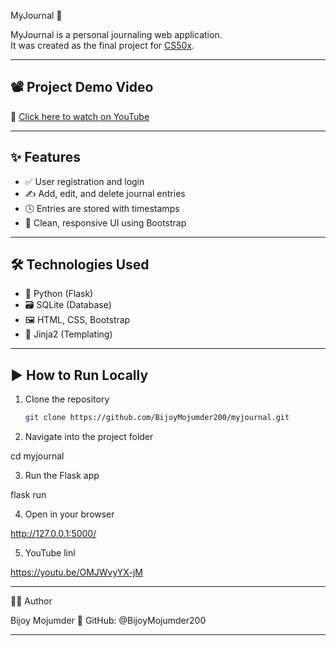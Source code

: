 MyJournal 📓  

MyJournal is a personal journaling web application.  
It was created as the final project for [CS50x](https://cs50.harvard.edu/x/2025/).  

---

## 📽 Project Demo Video  
🔗 [Click here to watch on YouTube](https://youtu.be/VzlRnyzc1kw)  

---

## ✨ Features  
- ✅ User registration and login  
- ✍ Add, edit, and delete journal entries  
- 🕓 Entries are stored with timestamps  
- 🎨 Clean, responsive UI using Bootstrap  

---

## 🛠 Technologies Used  
- 🐍 Python (Flask)  
- 🗃 SQLite (Database)  
- 🖼 HTML, CSS, Bootstrap  
- 🧩 Jinja2 (Templating)  

---

## ▶ How to Run Locally

1. Clone the repository
   ```bash
   git clone https://github.com/BijoyMojumder200/myjournal.git

2. Navigate into the project folder

cd myjournal


3. Run the Flask app

flask run


4. Open in your browser

http://127.0.0.1:5000/

5. YouTube linl

https://youtu.be/OMJWvyYX-jM


---

🙋‍♂ Author

Bijoy Mojumder
🔗 GitHub: @BijoyMojumder200

---
